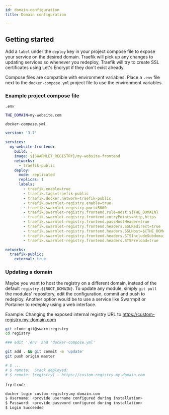 ```yaml
---
id: domain-configuration
title: Domain configuration

---
```


## Getting started

Add a `label` under the `deploy` key in your project compose file to expose your service on the desired domain. Traefik will pick up any changes to updating services so whenever you redeploy, Traefik will try to create SSL certificates using Let's Encrypt if they don't exist already.  

Compose files are compatible with environment variables. Place a `.env` file next to the `docker-compose.yml` project file to use the environment variables.

### Example project compose file
*`.env`*
```bash
THE_DOMAIN=my-website.com
```
*`docker-compose.yml`*
```yml {18,22}
version: '3.7'

services:
  my-website-frontend:
    build: .
    image: ${SWARMLET_REGISTRY}/my-website-frontend
    networks:
      - traefik-public
    deploy:
      mode: replicated
      replicas: 1
      labels:
        - traefik.enable=true
        - traefik.tags=traefik-public
        - traefik.docker.network=traefik-public
        - traefik.swarmlet-registry.enable=true
        - traefik.swarmlet-registry.port=5000
        - traefik.swarmlet-registry.frontend.rule=Host:${THE_DOMAIN}
        - traefik.swarmlet-registry.frontend.entryPoints=http,https
        - traefik.swarmlet-registry.frontend.passHostHeader=true
        - traefik.swarmlet-registry.frontend.headers.SSLRedirect=true
        - traefik.swarmlet-registry.frontend.headers.SSLHost=${THE_DOMAIN}
        - traefik.swarmlet-registry.frontend.headers.STSIncludeSubdomains=true
        - traefik.swarmlet-registry.frontend.headers.STSPreload=true

networks:
  traefik-public:
    external: true
```

### Updating a domain
Maybe you want to host the registry on a different domain, instead of the default `registry.${ROOT_DOMAIN}`. To update any module, simply `git pull` the modules' repository, edit the configuration, commit and push to redeploy. Another option would be to use a service like Swarmpit or Portainer to redeploy using a web interface.  

Example: Changing the exposed internal registry URL to https://custom-registry.my-domain.com
```bash
git clone git@swarm:registry
cd registry

### edit '.env' and 'docker-compose.yml'

git add . && git commit -m 'update'
git push origin master

# $ ...
# $ remote:  Stack deployed:
# $ remote: [registry] — https://custom-registry.my-domain.com
```
Try it out:
```bash
docker login custom-registry.my-domain.com
$ Username: <provide username configured during installation>
$ Password: <provide password configured during installation>
$ Login Succeeded
```

<!-- Prerequisites:  
- Server with FQDN set – Can be on DNS or /etc/hosts

Step 2: Set up Custom Domain (Optional)
Dokku is your own personal Heroku. If you are familiar with Heroku you know that it runs apps on the domain herokuapp.com. So if you deploy an app called hello it will be accessible at hello.herokuapp.com.

When you set up dokku, you can create your own app domain.

In your DNS settings create the following two A records.

apps.yourdomain.com    ip of the droplet  
*.apps.yourdomain.com  ip of the droplet
This means that if you deploy an app called hello it will be accessible at hello.apps.yourdomain.com. Of course, you can customize this and skip the apps subdomain if you wish.

Step 3: Use /etc/hosts instead of Custom Domain
It will take a while for the DNS records to propagate. If you don't want to set up your own domain for the dokku or if you don't want to have to wait for the DNS to propagate you can set up your /etc/hosts

/etc/hosts
123.123.123.123     apps.yourdomain.com  
Where 123.123.123.123 is the IP of your digital ocean droplet.

Step 4: Dokku VHOST configuration
We need to check that the domain is configured properly on Dokku. The docs explain that if the hostname cannot be resolved at the time you create your dokku image, the domain may not be set.

To check if the domain was set, log in to your droplet as root.

ssh root@apps.yourdomain.com  
You should not need to enter a password because the droplet is set up to use public key authentication.

Once you're logged in, let's check if the VHOST file exists in

cd /home/dokku  
ls  
In my case, the VHOST file was not there. This was causing dokku to ask me for the dokku user's password when I tried to deploy the app.

root@apps:/home/dokku# ls  
HOSTNAME  VERSION  
If you do not see the VHOST file, you need to create it.

echo "apps.yourdomain.com" > /home/dokku/VHOST  
chown dokku:root /home/dokku/VHOST   -->
